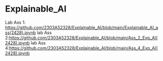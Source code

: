 # Explainable_AI
Lab Ass 1: https://github.com/2303A52328/Explainable_AI/blob/main/Explainable_AI_ass(2428).ipynb
lab Ass 2:https://github.com/2303A52328/Explainable_AI/blob/main/Ass_2_Exp_AI(2428).ipynb
lab Ass 4:https://github.com/2303A52328/Explainable_AI/blob/main/Ass_4_Exp_AI(2428).ipynb
